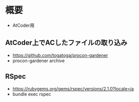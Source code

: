 # 概要
- AtCoder用

## AtCoder上でACしたファイルの取り込み
- https://github.com/togatoga/procon-gardener
- procon-gardener archive

## RSpec
- https://rubygems.org/gems/rspec/versions/2.1.0?locale=ja
- bundle exec rspec

